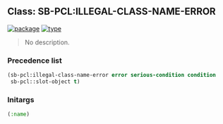 ## Class: SB-PCL:ILLEGAL-CLASS-NAME-ERROR
[![package](https://img.shields.io/badge/Package-SB--PCL-5f9ea0.svg?style=social&colorA=999999)](../) [![type](https://img.shields.io/badge/Type-Class-5f9ea0.svg?style=social&colorA=999999)](../#class) 

> No description.

### Precedence list
```cl
(sb-pcl:illegal-class-name-error error serious-condition condition
 sb-pcl::slot-object t)
```
### Initargs
```cl
(:name)
```
